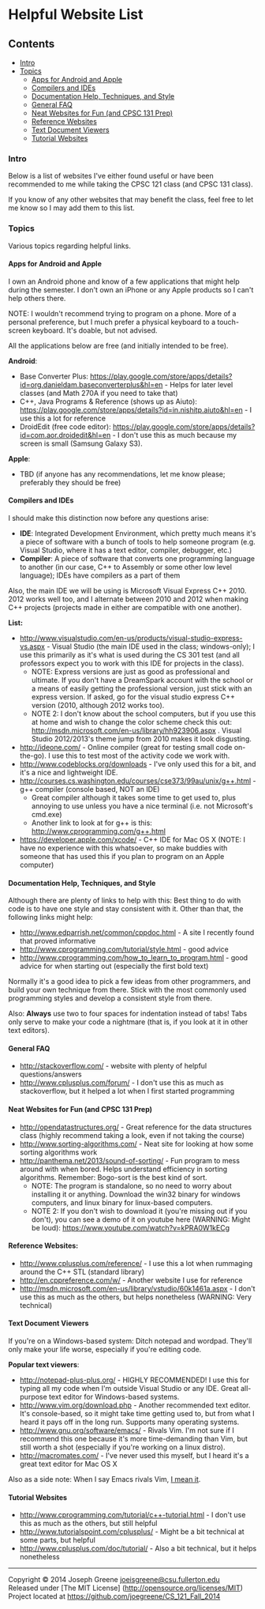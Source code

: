 # Helpful Website List
## Contents
- [Intro](#intro)
- [Topics](#topics)
  - [Apps for Android and Apple](#apps-for-android-and-apple)
  - [Compilers and IDEs](#compilers-and-ides)
  - [Documentation Help, Techniques, and Style](#documentation-help-techniques-and-style)
  - [General FAQ](#general-faq)
  - [Neat Websites for Fun (and CPSC 131 Prep)](#neat-websites-for-fun-and-cpsc-131-prep)
  - [Reference Websites](#reference-websites)
  - [Text Document Viewers](#text-document-viewers)
  - [Tutorial Websites](#tutorial-websites)

### Intro
Below is a list of websites I've either found useful or have been recommended to me while taking the CPSC 121 class (and CPSC 131 class).

If you know of any other websites that may benefit the class, feel free to let me know so I may add them to this list. 

### Topics
Various topics regarding helpful links.

#### Apps for Android and Apple
I own an Android phone and know of a few applications that might help during the semester. I don't own an iPhone or any Apple products so I can't 
help others there.

NOTE: I wouldn't recommend trying to program on a phone. More of a personal preference, but I much prefer a physical keyboard to a touch-screen keyboard. It's doable, but 
not advised.

All the applications below are free (and initially intended to be free).

__Android__:
- Base Converter Plus: https://play.google.com/store/apps/details?id=org.danieldam.baseconverterplus&hl=en - Helps for later level classes (and Math 270A if you need to take that)
- C++, Java Programs & Reference (shows up as Aiuto): https://play.google.com/store/apps/details?id=in.nishitp.aiuto&hl=en - I use this a lot for reference
- DroidEdit (free code editor): https://play.google.com/store/apps/details?id=com.aor.droidedit&hl=en - I don't use this as much because my screen is small (Samsung Galaxy S3).

__Apple__:
- TBD (if anyone has any recommendations, let me know please; preferably they should be free)

#### Compilers and IDEs
I should make this distinction now before any questions arise:
- __IDE__: Integrated Development Environment, which pretty much means it's a piece of software with a bunch of tools to help someone program (e.g. Visual Studio, 
where it has a text editor, compiler, debugger, etc.)
- __Compiler__: A piece of software that converts one programming language to another (in our case, C++ to Assembly or some other low level 
language); IDEs have compilers as a part of them

Also, the main IDE we will be using is Microsoft Visual Express C++ 2010. 2012 works well too, and I alternate between 2010 and 2012 when making 
C++ projects (projects made in either are compatible with one another).

__List:__
- http://www.visualstudio.com/en-us/products/visual-studio-express-vs.aspx - Visual Studio (the main IDE used in the class; windows-only); I use this primarily
as it's what is used during the CS 301 test (and all professors expect you to work with this IDE for projects in the class).
  - NOTE: Express versions are just as good as professional and ultimate. If you don't have a DreamSpark account with the school or a means 
of easily getting the professional version, just stick with an express version. If asked, go for the visual studio express C++ version (2010, although 2012 works too).
  - NOTE 2: I don't know about the school computers, but if you use this at home and wish to change the color scheme check 
this out: http://msdn.microsoft.com/en-us/library/hh923906.aspx . Visual Studio 2012/2013's theme jump from 2010 makes it look disgusting.
- http://ideone.com/ - Online compiler (great for testing small code on-the-go). I use this to test most of the activity code we work with.
- http://www.codeblocks.org/downloads - I've only used this for a bit, and it's a nice and lightweight IDE.
- http://courses.cs.washington.edu/courses/cse373/99au/unix/g++.html - g++ compiler (console based, NOT an IDE)
  - Great compiler although it takes some time to get used to, plus annoying to use unless you have a nice terminal (i.e. not Microsoft's cmd.exe)
  - Another link to look at for g++ is this: http://www.cprogramming.com/g++.html
- https://developer.apple.com/xcode/ - C++ IDE for Mac OS X (NOTE: I have no experience with this whatsoever, so make buddies with someone that 
has used this if you plan to program on an Apple computer)

#### Documentation Help, Techniques, and Style
Although there are plenty of links to help with this: Best thing to do with code is to have one style and stay consistent with it. Other than that, the following links might help:
- http://www.edparrish.net/common/cppdoc.html - A site I recently found that proved informative
- http://www.cprogramming.com/tutorial/style.html - good advice 
- http://www.cprogramming.com/how_to_learn_to_program.html - good advice for when starting out (especially the first bold text)

Normally it's a good idea to pick a few ideas from other programmers, and build your own technique from there. Stick with the most commonly used programming styles and develop 
a consistent style from there. 

Also: __Always__ use two to four spaces for indentation instead of tabs! Tabs only serve to make your code a nightmare (that is, if you look at it in other text editors).

#### General FAQ
- http://stackoverflow.com/ - website with plenty of helpful questions/answers
- http://www.cplusplus.com/forum/ - I don't use this as much as stackoverflow, but it helped a lot when I first started programming

#### Neat Websites for Fun (and CPSC 131 Prep)
- http://opendatastructures.org/ - Great reference for the data structures class (highly recommend taking a look, even if not taking the course)
- http://www.sorting-algorithms.com/ - Neat site for looking at how some sorting algorithms work
- http://panthema.net/2013/sound-of-sorting/ - Fun program to mess around with when bored. Helps understand efficiency in sorting algorithms. Remember: Bogo-sort is the best kind of sort.
  - NOTE: The program is standalone, so no need to worry about installing it or anything. Download the win32 binary for windows computers, and linux binary for linux-based computers.
  - NOTE 2: If you don't wish to download it (you're missing out if you don't), you can see a demo of it on youtube here (WARNING: Might be loud): https://www.youtube.com/watch?v=kPRA0W1kECg

#### Reference Websites:
- http://www.cplusplus.com/reference/ - I use this a lot when rummaging around the C++ STL (standard library)
- http://en.cppreference.com/w/ - Another website I use for reference
- http://msdn.microsoft.com/en-us/library/vstudio/60k1461a.aspx - I don't use this as much as the others, but helps nonetheless (WARNING: Very technical)

#### Text Document Viewers
If you're on a Windows-based system: Ditch notepad and wordpad. They'll only make your life worse, especially if you're editing code.

__Popular text viewers__:
- http://notepad-plus-plus.org/ - HIGHLY RECOMMENDED! I use this for typing all my code when I'm outside Visual Studio or any IDE. Great all-purpose text editor for Windows-based systems.
- http://www.vim.org/download.php - Another recommended text editor. It's console-based, so it might take time getting used to, but from what I heard it pays off in the long run. Supports many operating systems.
- http://www.gnu.org/software/emacs/ - Rivals Vim. I'm not sure if I recommend this one because it's more time-demanding than Vim, but still worth a shot (especially if you're working on a linux distro).
- http://macromates.com/ - I've never used this myself, but I heard it's a great text editor for Mac OS X

Also as a side note: When I say Emacs rivals Vim, [I mean it](http://stackoverflow.com/questions/1430164/differences-between-emacs-and-vim).

#### Tutorial Websites
- http://www.cprogramming.com/tutorial/c++-tutorial.html - I don't use this as much as the others, but still helpful
- http://www.tutorialspoint.com/cplusplus/ - Might be a bit technical at some parts, but helpful
- http://www.cplusplus.com/doc/tutorial/ - Also a bit technical, but it helps nonetheless

-------------------------------------------------------------------------------

Copyright &copy; 2014 Joseph Greene <joeisgreene@csu.fullerton.edu>  
Released under [The MIT License] (http://opensource.org/licenses/MIT)  
Project located at <https://github.com/joegreene/CS_121_Fall_2014>